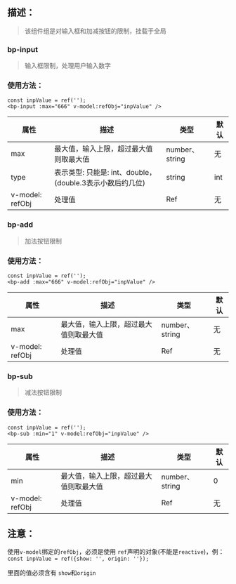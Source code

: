 ## 描述：

> 该组件组是对输入框和加减按钮的限制，挂载于全局

### bp-input

> 输入框限制，处理用户输入数字

### 使用方法：

```vue
const inpValue = ref('');
<bp-input :max="666" v-model:refObj="inpValue" />
```

| 属性            | 描述                                                      | 类型           | 默认 |
| --------------- | --------------------------------------------------------- | -------------- | ---- |
| max             | 最大值，输入上限，超过最大值则取最大值                    | number、string | 无   |
| type            | 表示类型: 只能是: int、double，(double.3表示小数后约几位) | string         | int  |
| v-model: refObj | 处理值                                                    | Ref            | 无   |



### bp-add

> 加法按钮限制

### 使用方法：

```vue
const inpValue = ref('');
<bp-add :max="666" v-model:refObj="inpValue" />
```

| 属性            | 描述                                   | 类型           | 默认 |
| --------------- | -------------------------------------- | -------------- | ---- |
| max             | 最大值，输入上限，超过最大值则取最大值 | number、string | 无   |
| v-model: refObj | 处理值                                 | Ref            | 无   |



### bp-sub

> 减法按钮限制

### 使用方法：

```vue
const inpValue = ref('');
<bp-sub :min="1" v-model:refObj="inpValue" />
```

| 属性            | 描述                                   | 类型           | 默认 |
| --------------- | -------------------------------------- | -------------- | ---- |
| min             | 最大值，输入上限，超过最大值则取最大值 | number、string | 0    |
| v-model: refObj | 处理值                                 | Ref            | 无   |



## 注意：

使用```v-model```绑定的```refObj```，必须是使用 ```ref```声明的对象(不能是```reactive```)，例：```const inpValue = ref({show: '', origin: ''});```

里面的值必须含有 ```show```和```origin```
